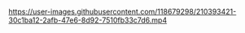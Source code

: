 

https://user-images.githubusercontent.com/118679298/210393421-30c1ba12-2afb-47e6-8d92-7510fb33c7d6.mp4

